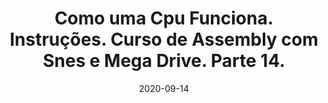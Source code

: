 ---
layout: page
title: "Como uma Cpu Funciona. Instruções. Curso de Assembly com Snes e Mega Drive. Parte 14."
date: 2020-09-14
type: video
description: Neste vídeo começo a montar uma Cpu básica usando os componentes que expliquei nos vídeos anteriores. Nesta parte eu foco primariamente em como a Cpu pega as instruções da memória, então falo sobre o registrador Program Counter e como essa essa lógica é feita nos barramentos e memórias.
entry_number: 102
youtube_video_id: oLhuYDkw-uk
repository: 0102-curso-assembly-snes-mega-parte14
has_code: false
has_p5: false
tags: [Assembly, Snes, Mega Drive, Romhacking, Cpu]
playlists: [Curso de Assembly com Snes e Mega Drive]
permalink: /curso-assembly-snes-mega-parte14/
---